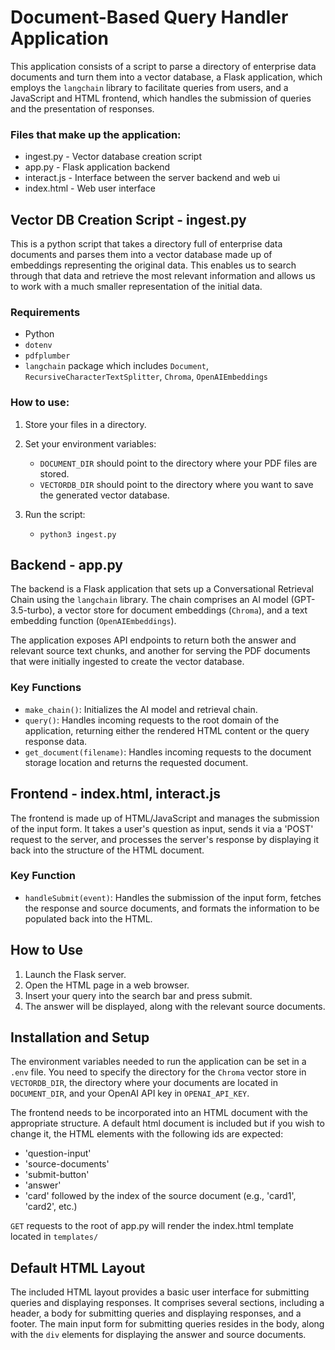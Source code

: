 # Document-Based Query Handler Application

This application consists of a script to parse a directory of enterprise data documents and turn them into a vector database, a Flask application, which employs the `langchain` library to facilitate queries from users, and a JavaScript and HTML frontend, which handles the submission of queries and the presentation of responses.

### Files that make up the application:
- ingest.py    - Vector database creation script
- app.py       - Flask application backend
- interact.js  - Interface between the server backend and web ui
- index.html   - Web user interface

## Vector DB Creation Script - ingest.py

This is a python script that takes a directory full of enterprise data documents and parses them into a vector database made up of embeddings representing the original data. This enables us to search through that data and retrieve the most relevant information and allows us to work with a much smaller representation of the initial data.

### Requirements
- Python
- `dotenv`
- `pdfplumber`
- `langchain` package which includes `Document`, `RecursiveCharacterTextSplitter`, `Chroma`, `OpenAIEmbeddings`

### How to use:
1. Store your files in a directory.

2. Set your environment variables:
    - `DOCUMENT_DIR` should point to the directory where your PDF files are stored.
    - `VECTORDB_DIR` should point to the directory where you want to save the generated vector database.

3. Run the script:

    - ``` python3 ingest.py ```

## Backend - app.py

The backend is a Flask application that sets up a Conversational Retrieval Chain using the `langchain` library. The chain comprises an AI model (GPT-3.5-turbo), a vector store for document embeddings (`Chroma`), and a text embedding function (`OpenAIEmbeddings`).

The application exposes API endpoints to return both the answer and relevant source text chunks, and another for serving the PDF documents that were initially ingested to create the vector database.

### Key Functions

- `make_chain()`: Initializes the AI model and retrieval chain.
- `query()`: Handles incoming requests to the root domain of the application, returning either the rendered HTML content or the query response data.
- `get_document(filename)`: Handles incoming requests to the document storage location and returns the requested document.

## Frontend - index.html, interact.js

The frontend is made up of HTML/JavaScript and manages the submission of the input form. It takes a user's question as input, sends it via a 'POST' request to the server, and processes the server's response by displaying it back into the structure of the HTML document.

### Key Function

- `handleSubmit(event)`: Handles the submission of the input form, fetches the response and source documents, and formats the information to be populated back into the HTML.

## How to Use

1. Launch the Flask server.
2. Open the HTML page in a web browser.
3. Insert your query into the search bar and press submit.
4. The answer will be displayed, along with the relevant source documents.

## Installation and Setup

The environment variables needed to run the application can be set in a `.env` file. You need to specify the directory for the `Chroma` vector store in `VECTORDB_DIR`, the directory where your documents are located in `DOCUMENT_DIR`, and your OpenAI API key in `OPENAI_API_KEY`.

The frontend needs to be incorporated into an HTML document with the appropriate structure. A default html document is included but if you wish to change it, the HTML elements with the following ids are expected:
- 'question-input'
- 'source-documents'
- 'submit-button'
- 'answer'
- 'card' followed by the index of the source document (e.g., 'card1', 'card2', etc.)

`GET` requests to the root of app.py will render the index.html template located in `templates/`

## Default HTML Layout

The included HTML layout provides a basic user interface for submitting queries and displaying responses. It comprises several sections, including a header, a body for submitting queries and displaying responses, and a footer. The main input form for submitting queries resides in the body, along with the `div` elements for displaying the answer and source documents.